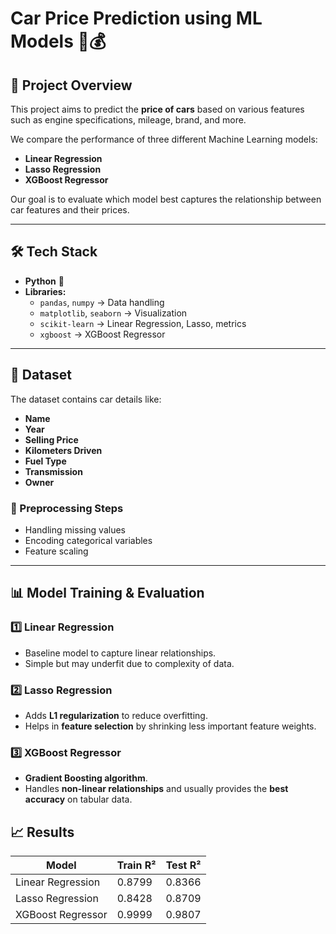 # Car Price Prediction using ML Models 🚗💰

## 📌 Project Overview
This project aims to predict the **price of cars** based on various features such as engine specifications, mileage, brand, and more.  

We compare the performance of three different Machine Learning models:
- **Linear Regression**
- **Lasso Regression**
- **XGBoost Regressor**

Our goal is to evaluate which model best captures the relationship between car features and their prices.

---

## 🛠️ Tech Stack
- **Python** 🐍  
- **Libraries:**
  - `pandas`, `numpy` → Data handling  
  - `matplotlib`, `seaborn` → Visualization  
  - `scikit-learn` → Linear Regression, Lasso, metrics  
  - `xgboost` → XGBoost Regressor  

---

## 📂 Dataset
The dataset contains car details like:
- **Name**
- **Year**
- **Selling Price**
- **Kilometers Driven**
- **Fuel Type**
- **Transmission**
- **Owner**

### 🔧 Preprocessing Steps
- Handling missing values  
- Encoding categorical variables  
- Feature scaling  

---

## 📊 Model Training & Evaluation

### 1️⃣ Linear Regression
- Baseline model to capture linear relationships.  
- Simple but may underfit due to complexity of data.  

### 2️⃣ Lasso Regression
- Adds **L1 regularization** to reduce overfitting.  
- Helps in **feature selection** by shrinking less important feature weights.  

### 3️⃣ XGBoost Regressor
- **Gradient Boosting algorithm**.  
- Handles **non-linear relationships** and usually provides the **best accuracy** on tabular data.  


## 📈 Results

| Model              | Train R² | Test R² |
|---------------------|----------|---------|
| Linear Regression   | 0.8799   | 0.8366  |
| Lasso Regression    | 0.8428   | 0.8709  |
| XGBoost Regressor   | 0.9999   | 0.9807  |
